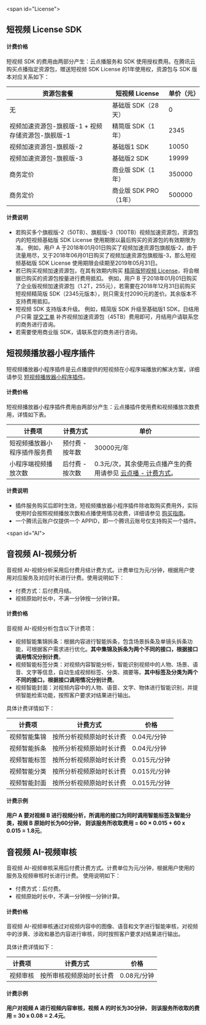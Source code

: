 
<span id="License"></span>
## 短视频 License SDK
#### 计费价格
短视频 SDK 的费用由两部分产生：云点播服务和 SDK 使用授权费用。在腾讯云购买点播指定资源包，赠送短视频 SDK License 的1年使用权，资源包与 SDK 版本对应关系如下：

|资源包套餐 | 短视频 License |单价（元） |
|---------|---------|---------|
| 无 | 基础版 SDK（28天）| 0|
| 视频加速资源包-旗舰版-1 + 视频存储资源包-旗舰版-1 | 精简版 SDK（1年） | 2345 |
| 视频加速资源包-旗舰版-2 | 基础版1 SDK| 10050 |
| 视频加速资源包-旗舰版-3 | 基础版2 SDK | 19999 |
| 商务定价 | 商业版 SDK（1年）| 350000 |
| 商务定价 | 商业版 SDK PRO（1年） | 500000 |

#### 计费说明
- 若购买多个旗舰版-2（50TB）、旗舰版-3（100TB）视频加速资源包，资源包内的短视频基础版 SDK License 使用期限以最后购买的资源包的有效期限为准。
例如，用户 A 于2018年01月01日购买了视频加速资源包旗舰版-2，由于流量用尽，又于2018年06月01日购买了视频加速资源包旗舰版-3，那么短视频基础版 SDK License 使用期限会续期至2019年05月31日。
- 若已购买视频加速资源包，在其有效期内购买 [精简版短视频 License](https://buy.cloud.tencent.com/vod?t=ugsv&from=product-banner-buy-ugsv)，将会根据已购买的资源包按量进行费用抵扣。
例如，用户 B 于2018年01月01日购买了企业版视频加速资源包（1.2T，255元），若需要在2018年12月31日前购买短视频精简版 SDK（2345元版本），则只需支付2090元的差价。其余版本不支持费用抵扣。
- 短视频 SDK 支持版本升级。
例如，精简版 SDK 升级至基础版1 SDK，日结用户只需 [提交工单](https://console.cloud.tencent.com/workorder/category) 补齐视频加速资源包（45TB）费用即可，月结用户请联系您的商务进行咨询。
- 若需要使用商业版 SDK，请联系您的商务进行咨询。

## 短视频播放器小程序插件
短视频播放器小程序插件是云点播提供的短视频在小程序端播放的解决方案，详细请参见 [短视频播放器小程序插件](https://cloud.tencent.com/document/product/266/36849)。
#### 计费价格
短视频播放器小程序插件费用由两部分产生：云点播插件使用费和视频播放次数费用，详情如下表。

|计费项|计费方式|单价|
-|-|-
|短视频播放器小程序插件服务费|预付费 - 按年数|30000元/年
|小程序端视频播放次数|后付费 - 按次数|0.3元/次，其余使用云点播产生的费用请参见 [云点播 - 计费方式](https://cloud.tencent.com/document/product/266/14666)。

#### 计费说明
- 插件服务购买后即时生效，短视频播放器小程序插件除收取购买费用外，实际使用时会按照视频播放次数和点播使用情况收费，详细请参见 [购买指南](https://cloud.tencent.com/document/product/266/2838)。
- 一个腾讯云账户仅提供一个 APPID，即一个腾讯云账号仅支持购买一个插件。

<span id="AI"></span>
## 音视频 AI-视频分析
音视频 AI-视频分析采用后付费月结计费方式。计费单位为元/分钟，根据用户使用对应服务及对应时长进行计费。使用说明如下：
- 付费方式：后付费月结。
- 视频原始时长中，不满一分钟按一分钟计算。

#### 计费价格
音视频 AI-视频分析包含以下计费项：
- 视频智能集锦拆条：根据内容进行智能拆条，包含场景拆条及单镜头拆条功能，可根据客户需求进行优化。**其中集锦及拆条为两个不同的接口，根据接口调用情况分别计费**。
- 视频智能标签分类：对视频内容智能分析，智能识别视频中的人物、场景、语音、文字等信息，自动生成视频标签、分类、摘要等。**其中标签及分类为两个不同的接口，根据接口调用情况分别计费**。
- 视频智能封面：对视频内容中的人物、语音、文字、物体进行智能识别，并提供智能检索功能，按照客户要求对结果进行输出。

具体计费详情如下：

|计费项|计费方式|价格|
|--------|-------------|-------|
|视频智能集锦|按所分析视频原始时长计费|0.04元/分钟|
|视频智能拆条|按所分析视频原始时长计费|0.04元/分钟|
|视频智能标签|按所分析视频原始时长计费|0.015元/分钟|
|视频智能分类|按所分析视频原始时长计费|0.015元/分钟|
|视频智能封面|按所分析视频原始时长计费|0.015元/分钟|


#### 计费示例

**用户 A 要对视频 B 进行视频分析，所调用的接口为同时调用智能标签及智能分类，视频 B 原始时长为60分钟，
则该服务所收取费用 = 60 × 0.015 + 60 x 0.015 = 1.8元**。

## 音视频 AI-视频审核

音视频 AI-视频审核采用后付费计费方式。计费单位为元/分钟，根据用户使用的服务及视频审核时长进行计费。
使用说明如下：
+ 付费方式：后付费。
+ 视频原始时长中，不满一分钟按一分钟计算。

#### 计费价格
音视频 AI-视频审核通过对视频内容中的图像、语音和文字进行智能审核，对视频中的涉黄、涉政和暴恐内容进行审核，同时按照客户要求对结果进行输出。

具体计费详情如下：

|计费项|计费方式|价格
|----------|----------|-------
视频审核|按所审核视频原始时长计费|0.08元/分钟 

#### 计费示例
**用户对视频 A 进行视频内容审核，视频 A 的时长为30分钟，
则该服务所收取的费用 = 30 x 0.08 = 2.4元**。 

